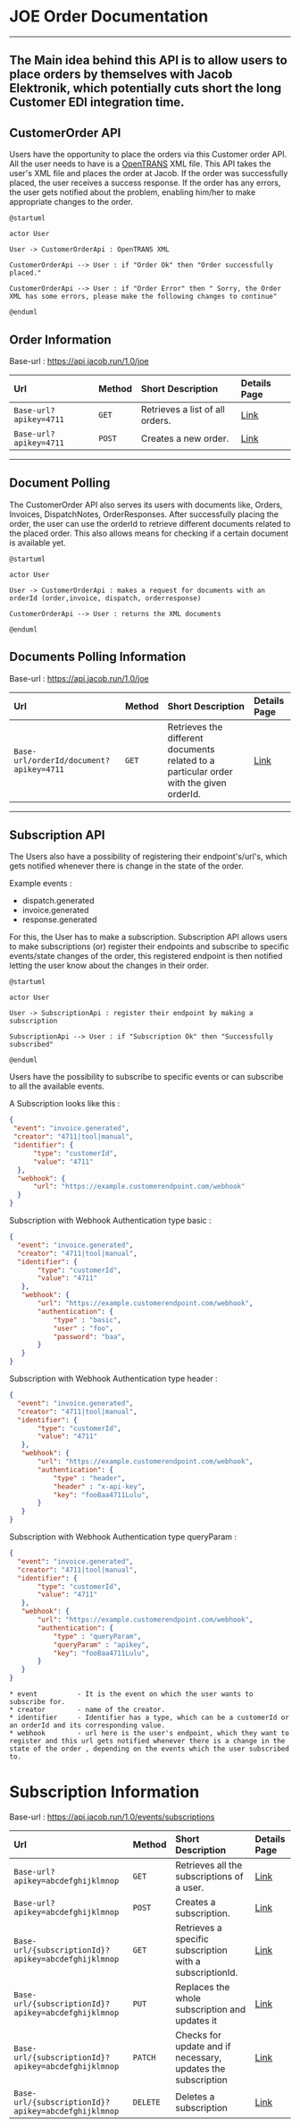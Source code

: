 # JOE Order Documentation

---
The Main idea behind this API is to allow users to place orders by themselves with Jacob Elektronik, which potentially cuts short the long Customer EDI integration time.
---

## CustomerOrder API

Users have the opportunity to place the orders via this Customer order API. All the user needs to have is a [OpenTRANS](https://www.digital.iao.fraunhofer.de/de/publikationen/OpenTRANS21.html) XML file. This API takes the user's XML file and places the order at Jacob. If the order was successfully placed, the user receives a success response. If the order has any errors, the user gets notified about the problem, enabling him/her to make appropriate changes to the order.

```plantuml
@startuml

actor User

User -> CustomerOrderApi : OpenTRANS XML

CustomerOrderApi --> User : if "Order Ok" then "Order successfully placed."

CustomerOrderApi --> User : if "Order Error" then " Sorry, the Order XML has some errors, please make the following changes to continue"

@enduml

```  

## Order Information
Base-url : https://api.jacob.run/1.0/joe

| Url | Method | Short Description | Details Page |
| :--- | :--- | :--- | :--- |
| `Base-url?apikey=4711` | `GET` | Retrieves a list of all orders. | [Link](customerOrderApi/getOrders.md) |
| `Base-url?apikey=4711` | `POST` | Creates a new order. | [Link](customerOrderApi/createOrder.md) |

----------------------------------------------------------------------------------------------------------------------------------------

## Document Polling

The CustomerOrder API also serves its users with documents like, Orders, Invoices, DispatchNotes, OrderResponses. After successfully placing the order, the user can use the orderId to retrieve different documents related to the placed order. This also allows means for checking if a certain document is available yet.

```plantuml
@startuml

actor User

User -> CustomerOrderApi : makes a request for documents with an orderId (order,invoice, dispatch, orderresponse)

CustomerOrderApi --> User : returns the XML documents  

@enduml
```

## Documents Polling Information
Base-url : https://api.jacob.run/1.0/joe

| Url | Method | Short Description | Details Page |
| :--- | :--- | :--- | :--- |
| `Base-url/orderId/document?apikey=4711` | `GET` | Retrieves the different documents related to a particular order with the given orderId. | [Link](documentPolling/documentPolling.md) |

----------------------------------------------------------------------------------------------------------------------

## Subscription API

The Users also have a possibility of registering their endpoint's/url's, which gets notified whenever there is change in the state of the order.

Example events : 
- dispatch.generated
- invoice.generated
- response.generated

For this, the User has to make a subscription. Subscription API allows users to make subscriptions (or) register their endpoints and subscribe to specific events/state changes of the order, this registered endpoint is then notified letting the user know about the changes in their order.

```plantuml
@startuml

actor User

User -> SubscriptionApi : register their endpoint by making a subscription

SubscriptionApi --> User : if "Subscription Ok" then "Successfully subscribed"

@enduml
```
Users have the possibility to subscribe to specific events or can subscribe to all the available events.

A Subscription looks like this : 
 ```json
 {
  "event": "invoice.generated",
  "creator": "4711|tool|manual",
  "identifier": {
       "type": "customerId",
       "value": "4711"
   },
   "webhook": {
       "url": "https://example.customerendpoint.com/webhook"
   }
}
 ```

Subscription with Webhook Authentication type basic :
```json
{
  "event": "invoice.generated",
  "creator": "4711|tool|manual",
  "identifier": {
       "type": "customerId",
       "value": "4711"
   },
   "webhook": {
       "url": "https://example.customerendpoint.com/webhook",
       "authentication": {
           "type" : "basic",
           "user" : "foo",
           "password": "baa",
       }
   }
}
```

Subscription with Webhook Authentication type header :
```json
{
  "event": "invoice.generated",
  "creator": "4711|tool|manual",
  "identifier": {
       "type": "customerId",
       "value": "4711"
   },
   "webhook": {
       "url": "https://example.customerendpoint.com/webhook",
       "authentication": {
           "type" : "header",
           "header" : "x-api-key",
           "key": "fooBaa4711Lulu",
       }
   }
}
```

Subscription with Webhook Authentication type queryParam :
```json
{
  "event": "invoice.generated",
  "creator": "4711|tool|manual",
  "identifier": {
       "type": "customerId",
       "value": "4711"
   },
   "webhook": {
       "url": "https://example.customerendpoint.com/webhook",
       "authentication": {
           "type" : "queryParam",
           "queryParam" : "apikey",
           "key": "fooBaa4711Lulu",
       }
   }
}
```
 
```
* event          - It is the event on which the user wants to subscribe for.
* creator        - name of the creator.
* identifier     - Identifier has a type, which can be a customerId or an orderId and its corresponding value.
* webhook        - url here is the user's endpoint, which they want to register and this url gets notified whenever there is a change in the state of the order , depending on the events which the user subscribed to.

```

# Subscription Information
Base-url : https://api.jacob.run/1.0/events/subscriptions

| Url | Method | Short Description | Details Page |
| :--- | :--- | :--- | :--- |
| `Base-url?apikey=abcdefghijklmnop` | `GET` | Retrieves all the subscriptions of a user. | [Link](webhookSubscriptionApi/getSubscriptions.md)|
| `Base-url?apikey=abcdefghijklmnop` | `POST` | Creates a subscription. | [Link](webhookSubscriptionApi/createSubscription.md)|
| `Base-url/{subscriptionId}?apikey=abcdefghijklmnop` | `GET` | Retrieves a specific subscription with a subscriptionId. | [Link](webhookSubscriptionApi/getSubscription.md)|
| `Base-url/{subscriptionId}?apikey=abcdefghijklmnop` | `PUT` | Replaces the whole subscription and updates it | [Link](webhookSubscriptionApi/putSubscription.md)|
| `Base-url/{subscriptionId}?apikey=abcdefghijklmnop` | `PATCH` | Checks for update and if necessary, updates the subscription | [Link](webhookSubscriptionApi/patchSubscription.md)|
| `Base-url/{subscriptionId}?apikey=abcdefghijklmnop` | `DELETE` | Deletes a subscription | [Link](webhookSubscriptionApi/deleteSubscription.md)|